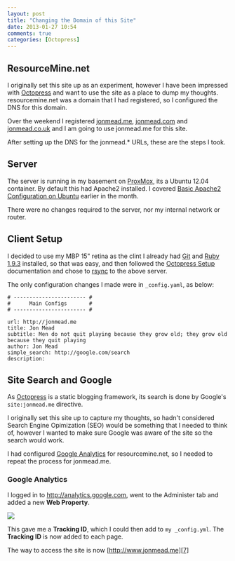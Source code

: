 ```yaml
---
layout: post
title: "Changing the Domain of this Site"
date: 2013-01-27 10:54
comments: true
categories: [Octopress] 
---
```


## ResourceMine.net

I originally set this site up as an experiment, however I have been impressed with [Octopress][1] and want to use the site as a place to dump my thoughts. resourcemine.net was a domain that I had registered, so I configured the DNS for this domain.

Over the weekend I registered [jonmead.me][7], [jonmead.com][8] and [jonmead.co.uk][9] and I am going to use jonmead.me for this site.

After setting up the DNS for the jonmead.* URLs, these are the steps I took.

<!-- more -->

## Server

The server is running in my basement on [ProxMox][2], its a Ubuntu 12.04  container. By default this had Apache2 installed. I covered [Basic Apache2 Configuration on Ubuntu](/2013/01/19/basic-apache2-configuration-on-ubuntu/) earlier in the month.

There were no changes required to the server, nor my internal network or router.

## Client Setup

I decided to use my MBP 15" retina as the clint I already had [Git][3] and [Ruby 1.9.3][4] installed, so that was easy, and then followed the [Octopress Setup](http://octopress.org/docs/setup/) documentation and chose to [rsync][5] to the above server.

The only configuration changes I made were in `_config.yaml`, as below:

    # ----------------------- #
    #      Main Configs       #
    # ----------------------- #
    
    url: http://jonmead.me
    title: Jon Mead
    subtitle: Men do not quit playing because they grow old; they grow old because they quit playing
    author: Jon Mead
    simple_search: http://google.com/search
    description:
    

## Site Search and Google

As [Octopress][1] is a static blogging framework, its search is done by Google's `site:jonmead.me` directive.

I originally set this site up to capture my thoughts, so hadn't considered Search Engine Opimization (SEO) would be something that I needed to think of, however I wanted to make sure Google was aware of the site so the search would work.

I had configured  [Google Analytics][6] for resourcemine.net, so I needed to repeat the process for jonmead.me.

### Google Analytics

I logged in to http://analytics.google.com, went to the Administer tab and added a new **Web Property**.

![](https://dl.dropbox.com/u/299238/2013-01-27_10-30-46.png)

This gave me a **Tracking ID**, which I could then add to `my _config.yml`. The **Tracking ID** is now added to each page.

The way to access the site is now [http://www.jonmead.me][7]


[1]: http://octopress.org/ "Octopress"
[2]: http://www.proxmox.com/ "Proxmox - Start page"
[3]: http://git-scm.com/ "Git"
[4]: http://www.ruby-lang.org/en/news/2012/11/09/ruby-1-9-3-p327-is-released/ "Ruby 1.9.3-p327 is released"
[5]: http://octopress.org/docs/deploying/rsync/ "Deploying with rsync - Octopress"
[6]: http://www.google.com/analytics/ "Google Analytics Official Website - Web Analytics &amp; Reporting ..."
[7]: http://www.jonmead.me "Jon Mead"
[8]: http://www.jonmead.com "Jon Mead"
[9]: http://www.jonmead.co.uk "Jon Mead"
